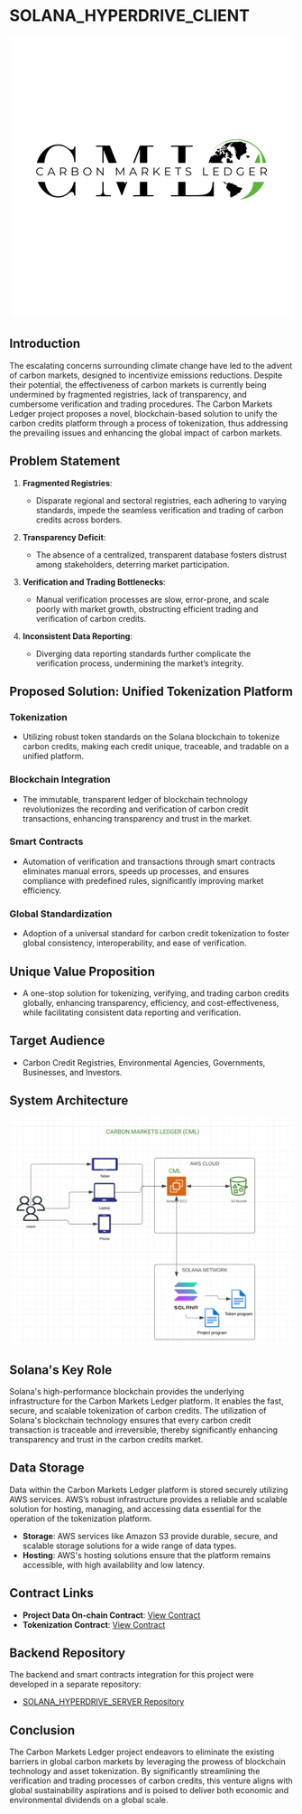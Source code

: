 # SOLANA_HYPERDRIVE_CLIENT

![Carbon Markets Ledger Logo](./src/assets/images/logos/cml-logo-withbg.png)

## Introduction

The escalating concerns surrounding climate change have led to the advent of carbon markets, designed to incentivize emissions reductions. Despite their potential, the effectiveness of carbon markets is currently being undermined by fragmented registries, lack of transparency, and cumbersome verification and trading procedures. The Carbon Markets Ledger project proposes a novel, blockchain-based solution to unify the carbon credits platform through a process of tokenization, thus addressing the prevailing issues and enhancing the global impact of carbon markets.

## Problem Statement

1. **Fragmented Registries**:

    - Disparate regional and sectoral registries, each adhering to varying standards, impede the seamless verification and trading of carbon credits across borders.

2. **Transparency Deficit**:

    - The absence of a centralized, transparent database fosters distrust among stakeholders, deterring market participation.

3. **Verification and Trading Bottlenecks**:

    - Manual verification processes are slow, error-prone, and scale poorly with market growth, obstructing efficient trading and verification of carbon credits.

4. **Inconsistent Data Reporting**:
    - Diverging data reporting standards further complicate the verification process, undermining the market’s integrity.

## Proposed Solution: Unified Tokenization Platform

### Tokenization

-   Utilizing robust token standards on the Solana blockchain to tokenize carbon credits, making each credit unique, traceable, and tradable on a unified platform.

### Blockchain Integration

-   The immutable, transparent ledger of blockchain technology revolutionizes the recording and verification of carbon credit transactions, enhancing transparency and trust in the market.

### Smart Contracts

-   Automation of verification and transactions through smart contracts eliminates manual errors, speeds up processes, and ensures compliance with predefined rules, significantly improving market efficiency.

### Global Standardization

-   Adoption of a universal standard for carbon credit tokenization to foster global consistency, interoperability, and ease of verification.

## Unique Value Proposition

-   A one-stop solution for tokenizing, verifying, and trading carbon credits globally, enhancing transparency, efficiency, and cost-effectiveness, while facilitating consistent data reporting and verification.

## Target Audience

-   Carbon Credit Registries, Environmental Agencies, Governments, Businesses, and Investors.

## System Architecture

![System Architecture Diagram](./src/assets/images/architecture/cml_arc.jpeg)

## Solana's Key Role

Solana's high-performance blockchain provides the underlying infrastructure for the Carbon Markets Ledger platform. It enables the fast, secure, and scalable tokenization of carbon credits. The utilization of Solana's blockchain technology ensures that every carbon credit transaction is traceable and irreversible, thereby significantly enhancing transparency and trust in the carbon credits market.

## Data Storage

Data within the Carbon Markets Ledger platform is stored securely utilizing AWS services. AWS’s robust infrastructure provides a reliable and scalable solution for hosting, managing, and accessing data essential for the operation of the tokenization platform.

-   **Storage**: AWS services like Amazon S3 provide durable, secure, and scalable storage solutions for a wide range of data types.
-   **Hosting**: AWS's hosting solutions ensure that the platform remains accessible, with high availability and low latency.

## Contract Links

-   **Project Data On-chain Contract**: [View Contract](https://dummylink1.com)
-   **Tokenization Contract**: [View Contract](https://dummylink2.com)

## Backend Repository

The backend and smart contracts integration for this project were developed in a separate repository:

- [SOLANA_HYPERDRIVE_SERVER Repository](https://github.com/mike-mwangi/SOLANA_HYPERDRIVE_SERVER)

## Conclusion

The Carbon Markets Ledger project endeavors to eliminate the existing barriers in global carbon markets by leveraging the prowess of blockchain technology and asset tokenization. By significantly streamlining the verification and trading processes of carbon credits, this venture aligns with global sustainability aspirations and is poised to deliver both economic and environmental dividends on a global scale.
